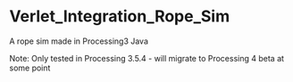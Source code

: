 # Verlet_Integration_Rope_Sim
 A rope sim made in Processing3 Java

Note: Only tested in Processing 3.5.4 - will migrate to Processing 4 beta at some point
